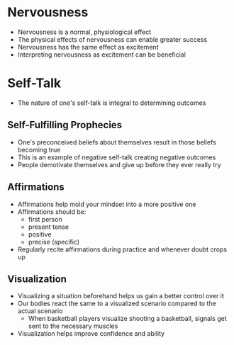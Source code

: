 # Nervousness

- Nervousness is a normal, physiological effect
- The physical effects of nervousness can enable greater success
- Nervousness has the same effect as excitement
- Interpreting nervousness as excitement can be beneficial

# Self-Talk

- The nature of one's self-talk is integral to determining outcomes

## Self-Fulfilling Prophecies

- One's preconceived beliefs about themselves result in those beliefs becoming true
- This is an example of negative self-talk creating negative outcomes
- People demotivate themselves and give up before they ever really try

## Affirmations

- Affirmations help mold your mindset into a more positive one
- Affirmations should be:
	- first person
	- present tense
	- positive
	- precise (specific)
- Regularly recite affirmations during practice and whenever doubt crops up

## Visualization

- Visualizing a situation beforehand helps us gain a better control over it
- Our bodies react the same to a visualized scenario compared to the actual scenario
	- When basketball players visualize shooting a basketball, signals get sent to the necessary muscles
- Visualization helps improve confidence and ability